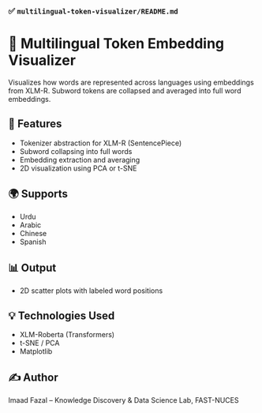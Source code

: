 ### ✅ `multilingual-token-visualizer/README.md`

# 🧭 Multilingual Token Embedding Visualizer

Visualizes how words are represented across languages using embeddings from XLM-R. Subword tokens are collapsed and averaged into full word embeddings.

## 🔎 Features
- Tokenizer abstraction for XLM-R (SentencePiece)
- Subword collapsing into full words
- Embedding extraction and averaging
- 2D visualization using PCA or t-SNE

## 🌍 Supports
- Urdu
- Arabic
- Chinese
- Spanish

## 📊 Output
- 2D scatter plots with labeled word positions

## 💡 Technologies Used
- XLM-Roberta (Transformers)
- t-SNE / PCA
- Matplotlib

## ✍️ Author
Imaad Fazal – Knowledge Discovery & Data Science Lab, FAST-NUCES
